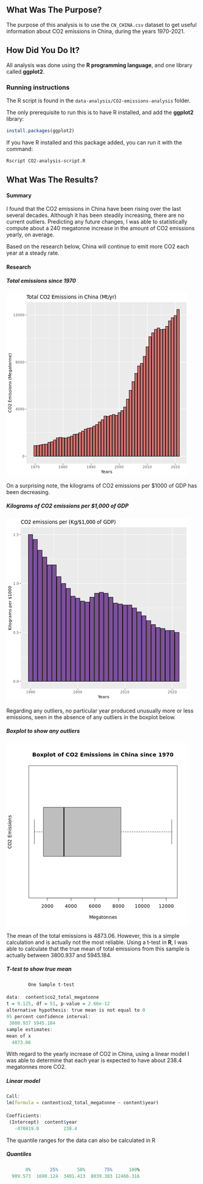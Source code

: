## What Was The Purpose?
The purpose of this analysis is to use the `CN_CHINA.csv` dataset to get useful information about CO2 emissions in China, during the years 1970-2021.

## How Did You Do It?
All analysis was done using the **R programming language**, and one library called **ggplot2**.

### Running instructions

The R script is found in the `data-analysis/CO2-emissions-analysis` folder.

The only prerequisite to run this is to have R installed, and add the **ggplot2** library:
```R
install.packages(ggplot2)
```

If you have R installed and this package added, you can run it with the command:

```bash
Rscript CO2-analysis-script.R
```



## What Was The Results?

#### Summary
I found that the CO2 emissions in China have been rising over the last several decades. Although it has been steadily increasing, there are no current outliers.  Predicting any future changes, I was able to statistically compute about a 240 megatonne increase in the amount of CO2 emissions yearly, on average.

Based on the research below, China will continue to emit more CO2 each year at a steady rate.


#### Research

##### Total emissions since 1970
![Total Emissions](../CO2-emissions-analysis/CO2-analysis-img/total-emissions.png)


On a surprising note, the kilograms of CO2 emissions per $1000 of GDP has been decreasing.

##### Kilograms of CO2 emissions per $1,000 of GDP
![Emissions Per KG/$1000](../CO2-emissions-analysis/CO2-analysis-img/emissions-per-kg.png)


Regarding any outliers, no particular year produced unusually more or less emissions, seen in the absence of any outliers in the boxplot below.

##### Boxplot to show any outliers
![Outlier Emissions](../CO2-emissions-analysis/CO2-analysis-img/total-data-boxplot.png)


The mean of the total emissions is 4873.06. However, this is a simple calculation and is actually not the most reliable. Using a t-test in **R**, I was able to calculate that the true mean of total emissions from this sample is actually between 3800.937 and 5945.184.

##### T-test to show true mean
```R
        One Sample t-test

data:  content$co2_total_megatonne
t = 9.125, df = 51, p-value = 2.66e-12
alternative hypothesis: true mean is not equal to 0
95 percent confidence interval:
 3800.937 5945.184
sample estimates:
mean of x 
  4873.06 
```


With regard to the yearly increase of CO2 in China, using a linear model I was able to determine that each year is expected to have about 238.4 megatonnes more CO2.

##### Linear model
```R
Call:
lm(formula = content$co2_total_megatonne ~ content$year)

Coefficients:
 (Intercept)  content$year  
   -470819.0         238.4 
```


The quantile ranges for the data can also be calculated in R

##### Quantiles
```R
       0%       25%       50%       75%      100% 
  909.573  1690.124  3401.413  8039.383 12466.316
```